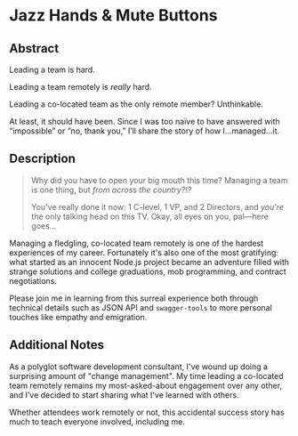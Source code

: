 # Jazz Hands & Mute Buttons

## Abstract

Leading a team is hard.

Leading a team remotely is _really_ hard.

Leading a co-located team as the only remote member? Unthinkable.

At least, it should have been. Since I was too naïve to have answered with “impossible” or “no, thank you,” I’ll share the story of how I…managed…it.

## Description

> Why did you have to open your big mouth this time? Managing a team is one thing, but _from across the country?!?_
> 
> You've really done it now: 1 C-level, 1 VP, and 2 Directors, and _you're_ the only talking head on this TV. Okay, all eyes on you, pal—here goes...

Managing a fledgling, co-located team remotely is one of the hardest experiences of my career. Fortunately it's also one of the most gratifying: what started as an innocent Node.js project became an adventure filled with strange solutions and college graduations, mob programming, and contract negotiations.

Please join me in learning from this surreal experience both through technical details such as JSON API and `swagger-tools` to more personal touches like empathy and emigration.

## Additional Notes

As a polyglot software development consultant, I've wound up doing a surprising amount of "change management". My time leading a co-located team remotely remains my most-asked-about engagement over any other, and I've decided to start sharing what I've learned with others.

Whether attendees work remotely or not, this accidental success story has much to teach everyone involved, including me.
